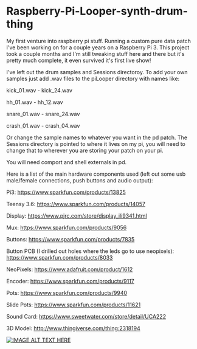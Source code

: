 # Raspberry-Pi-Looper-synth-drum-thing
My first venture into raspberry pi stuff. Running a custom pure data patch I've been working on for a couple years on a Raspberry Pi 3. This project took a couple months and I'm still tweaking stuff here and there but it's pretty much complete, it even survived it's first live show!

I've left out the drum samples and Sessions directoroy. To add your own samples just add .wav files to the piLooper directory with names like:

kick_01.wav - kick_24.wav

hh_01.wav - hh_12.wav

snare_01.wav - snare_24.wav

crash_01.wav - crash_04.wav

Or change the sample names to whatever you want in the pd patch. 
The Sessions directory is pointed to where it lives on my pi, you will need to change that to wherever you are storing your patch on your pi.

You will need comport and shell externals in pd.

Here is a list of the main hardware components used (left out some usb male/female connections, push buttons and audio output):

Pi3: https://www.sparkfun.com/products/13825

Teensy 3.6: https://www.sparkfun.com/products/14057

Display: https://www.pjrc.com/store/display_ili9341.html

Mux: https://www.sparkfun.com/products/9056

Buttons: https://www.sparkfun.com/products/7835

Button PCB (I drilled out holes where the leds go to use neopixels): https://www.sparkfun.com/products/8033

NeoPixels: https://www.adafruit.com/product/1612

Encoder: https://www.sparkfun.com/products/9117

Pots: https://www.sparkfun.com/products/9940

Slide Pots: https://www.sparkfun.com/products/11621

Sound Card: https://www.sweetwater.com/store/detail/UCA222

3D Model: http://www.thingiverse.com/thing:2318194




[![IMAGE ALT TEXT HERE](https://i.ytimg.com/vi/_nBK8sAl9nw/0.jpg)](http://www.youtube.com/watch?v=_nBK8sAl9nw)
